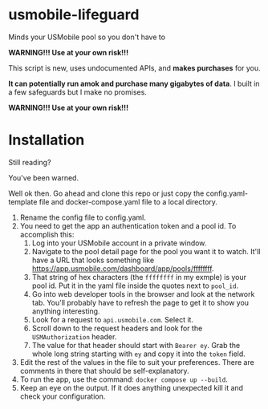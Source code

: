 # usmobile-lifeguard
Minds your USMobile pool so you don't have to

**WARNING!!! Use at your own risk!!!**

This script is new, uses undocumented APIs, and **makes purchases** for you.

**It can potentially run amok and purchase many gigabytes of data**. I built in a few safeguards but I make no promises.

**WARNING!!! Use at your own risk!!!**

# Installation
Still reading?

You've been warned.

Well ok then. Go ahead and clone this repo or just copy the config.yaml-template file and docker-compose.yaml file to a local directory.

1. Rename the config file to config.yaml.
2. You need to get the app an authentication token and a pool id. To accomplish this:
    1. Log into your USMobile account in a private window.
    2. Navigate to the pool detail page for the pool you want it to watch. It'll have a URL that looks something like https://app.usmobile.com/dashboard/app/pools/ffffffff.
    3. That string of hex characters (the `ffffffff` in my exmple) is your pool id. Put it in the yaml file inside the quotes next to `pool_id`.
    4. Go into web developer tools in the browser and look at the network tab. You'll probably have to refresh the page to get it to show you anything interesting.
    5. Look for a request to `api.usmobile.com`. Select it.
    6. Scroll down to the request headers and look for the `USMAuthorization` header.
    7. The value for that header should start with `Bearer ey`. Grab the whole long string starting with `ey` and copy it into the `token` field.
3. Edit the rest of the values in the file to suit your preferences. There are comments in there that should be self-explanatory.
4. To run the app, use the command: `docker compose up --build`.
5. Keep an eye on the output. If it does anything unexpected kill it and check your configuration.

